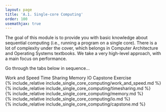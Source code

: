 ```yaml
---
layout: page
title: 'A.1. Single-core Computing'
order: 100
usemathjax: true
---
```


The goal of this module is to provide you with basic knowledge about
sequential computing (i.e., running a program on a single core).  There
is a lot of complexity under the cover, which belongs in Computer Architecture 
and Operating Systems textbooks. We take a very high-level approach,
with a main focus on performance.

Go through the tabs below in sequence...

<div class="ui pointing secondary menu">
  <a class="item " data-tab="first">Work and Speed</a>
  <a class="item " data-tab="second">Time Sharing</a>
  <a class="item " data-tab="third">Memory</a>
  <a class="item " data-tab="fourth">IO</a>
  <a class="item " data-tab="fifth">Capstone Exercise</a>
</div>

<div markdown="1" class="ui tab segment active" data-tab="first" >
  {% include_relative include_single_core_computing/work_and_speed.md %}
</div>
<div markdown="1" class="ui tab segment" data-tab="second">
  {% include_relative include_single_core_computing/timesharing.md %}
</div>
<div markdown="1" class="ui tab segment" data-tab="third">
  {% include_relative include_single_core_computing/memory.md %}
</div>

<div markdown="1" class="ui tab segment" data-tab="fourth">
  {% include_relative include_single_core_computing/io.md %}
</div>

<div markdown="1" class="ui tab segment" data-tab="fifth">
  {% include_relative include_single_core_computing/capstone.md %}
</div>
